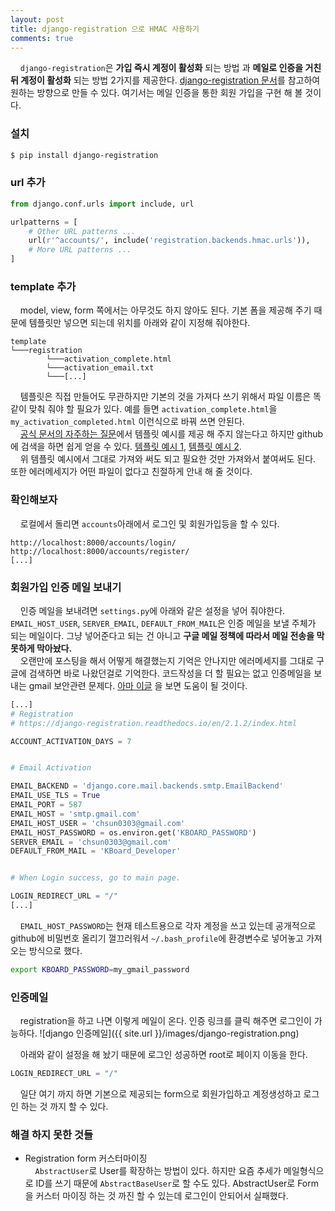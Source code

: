 ```yaml
---
layout: post
title: django-registration 으로 HMAC 사용하기
comments: true
---
```

&nbsp;&nbsp;&nbsp; `django-registration`은 **가입 즉시 계정이 활성화** 되는 방법 과 **메일로 인증을 거친 뒤 계정이 활성화** 되는 방법 2가지를 제공한다. [django-registration 문서](http://django-registration.readthedocs.io/en/2.1.1/index.html)를 참고하여 원하는 방향으로 만들 수 있다. 여기서는 메일 인증을 통한 회원 가입을 구현 해 볼 것이다.

### **설치**

``` bash
$ pip install django-registration
```

### **url 추가**

``` python
from django.conf.urls import include, url

urlpatterns = [
    # Other URL patterns ...
    url(r'^accounts/', include('registration.backends.hmac.urls')),
    # More URL patterns ...
]
```

### **template 추가**
&nbsp;&nbsp;&nbsp; model, view, form 쪽에서는 아무것도 하지 않아도 된다. 기본 폼을 제공해 주기 때문에 템플릿만 넣으면 되는데 위치를 아래와 같이 지정해 줘야한다.

```
template
└───registration
        └───activation_complete.html
        └───activation_email.txt
        └───[...]
```

&nbsp;&nbsp;&nbsp; 템플릿은 직접 만들어도 무관하지만 기본의 것을 가져다 쓰기 위해서 파일 이름은 똑같이 맞춰 줘야 할 필요가 있다. 예를 들면 `activation_complete.html`을 `my_activation_completed.html` 이런식으로 바꿔 쓰면 안된다.    
&nbsp;&nbsp;&nbsp; [공식 문서의 자주하는 질문](http://django-registration.readthedocs.io/en/2.1.1/faq.html)에서 템플릿 예시를 제공 해 주지 않는다고 하지만 github에 검색을 하면 쉽게 얻을 수 있다. [템플릿 예시 1](https://github.com/macropin/django-registration/tree/master/registration/templates/registration), [템플릿 예시 2](https://github.com/macdhuibh/django-registration-templates/tree/master/registration).        
&nbsp;&nbsp;&nbsp; 위 템플릿 예시에서 그대로 가져와 써도 되고 필요한 것만 가져와서 붙여써도 된다. 또한 에러메세지가 어떤 파일이 없다고 친절하게 안내 해 줄 것이다.

### **확인해보자**
&nbsp;&nbsp;&nbsp; 로컬에서 돌리면 `accounts`아래에서 로그인 및 회원가입등을 할 수 있다.

```
http://localhost:8000/accounts/login/
http://localhost:8000/accounts/register/
[...]
```

### **회원가입 인증 메일 보내기**
&nbsp;&nbsp;&nbsp; 인증 메일을 보내려면 `settings.py`에 아래와 같은 설정을 넣어 줘야한다. `EMAIL_HOST_USER`, `SERVER_EMAIL`, `DEFAULT_FROM_MAIL`은 인증 메일을 보낼 주체가 되는 메일이다. 그냥 넣어준다고 되는 건 아니고 **구글 메일 정책에 따라서 메일 전송을 막 못하게 막아놨다.**        
&nbsp;&nbsp;&nbsp; 오랜만에 포스팅을 해서 어떻게 해결했는지 기억은 안나지만 에러메세지를 그대로 구글에 검색하면 바로 나왔던걸로 기억한다. 코드작성을 더 할 필요는 없고 인증메일을 보내는 gmail 보안관련 문제다. [아마 이글](https://www.wpsitecare.com/gmail-smtp-settings/) 을 보면 도움이 될 것이다.     

``` python
[...]
# Registration
# https://django-registration.readthedocs.io/en/2.1.2/index.html

ACCOUNT_ACTIVATION_DAYS = 7


# Email Activation

EMAIL_BACKEND = 'django.core.mail.backends.smtp.EmailBackend'
EMAIL_USE_TLS = True
EMAIL_PORT = 587
EMAIL_HOST = 'smtp.gmail.com'
EMAIL_HOST_USER = 'chsun0303@gmail.com'
EMAIL_HOST_PASSWORD = os.environ.get('KBOARD_PASSWORD')
SERVER_EMAIL = 'chsun0303@gmail.com'
DEFAULT_FROM_MAIL = 'KBoard_Developer'


# When Login success, go to main page.

LOGIN_REDIRECT_URL = "/"
[...]
```

&nbsp;&nbsp;&nbsp; `EMAIL_HOST_PASSWORD`는 현재 테스트용으로 각자 계정을 쓰고 있는데 공개적으로 github에 비밀번호 올리기 껄끄러워서 `~/.bash_profile`에 환경변수로 넣어놓고 가져오는 방식으로 했다.

``` bash
export KBOARD_PASSWORD=my_gmail_password
```

### **인증메일**
&nbsp;&nbsp;&nbsp; registration을 하고 나면 이렇게 메일이 온다. 인증 링크를 클릭 해주면 로그인이 가능하다.
![django 인증메일]({{ site.url }}/images/django-registration.png)

&nbsp;&nbsp;&nbsp; 아래와 같이 설정을 해 놨기 때문에 로그인 성공하면 root로 페이지 이동을 한다.

``` python
LOGIN_REDIRECT_URL = "/"
```

&nbsp;&nbsp;&nbsp; 일단 여기 까지 하면 기본으로 제공되는 form으로 회원가입하고 계정생성하고 로그인 하는 것 까지 할 수 있다.

### **해결 하지 못한 것들**
* Registration form 커스터마이징       
&nbsp;&nbsp;&nbsp; `AbstractUser`로 User를 확장하는 방법이 있다. 하지만 요즘 추세가 메일형식으로 ID를 쓰기 때문에 `AbstractBaseUser`로 할 수도 있다. AbstractUser로 Form을 커스터 마이징 하는 것 까진 할 수 있는데 로그인이 안되어서 실패했다.
